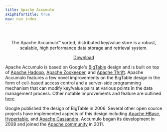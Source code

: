```yaml
---
title: Apache Accumulo
skiph1fortitle: true
nav: nav_index
---
```


<br>
<div class="jumbotron" style="text-align: center">
<p>
The Apache Accumulo&trade; sorted, distributed key/value store is a robust, scalable, high performance data storage and retrieval system.  
</p>
<a class="btn btn-success btn-lg" href="downloads/" role="button"><span class="glyphicon glyphicon-download"></span> Download</a>
</div>

Apache Accumulo is based on Google's [BigTable][1] design and is built on
top of [Apache Hadoop][2], [Apache Zookeeper][3], and [Apache Thrift][4].  Apache Accumulo features a few novel 
improvements on the BigTable design in the form of cell-based access control and a server-side
programming mechanism that can modify key/value pairs at various points in the
data management process.  Other notable improvements and feature are outlined
[here](notable_features).

Google published the design of BigTable in 2006.  Several other open source
projects have implemented aspects of this design including [Apache HBase][5], [Hypertable][6],
and [Apache Cassandra][7].  Accumulo began its development in 2008 and joined the [Apache community][8] in 2011.

[1]: https://research.google.com/archive/bigtable.html "BigTable"
[2]: https://hadoop.apache.org                   "Apache Hadoop"
[3]: https://zookeeper.apache.org                 "Apache Zookeeper"
[4]: https://thrift.apache.org                    "Apache Thrift"
[5]: https://hbase.apache.org                     "Apache HBase"
[6]: http://hypertable.com                       "Hypertable"
[7]: https://cassandra.apache.org                 "Apache Cassandra"
[8]: https://www.apache.org                      "Apache Software Foundation"
